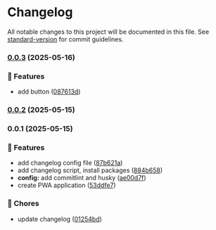 # Changelog

All notable changes to this project will be documented in this file. See [standard-version](https://github.com/conventional-changelog/standard-version) for commit guidelines.

### [0.0.3](https://github.com/D4n1el13and37/commit-lint/compare/v0.0.2...v0.0.3) (2025-05-16)

### 🚀 Features

- add button ([087613d](https://github.com/D4n1el13and37/commit-lint/commit/087613d0875b7b272c5eb315e0084cf72268f7d8))

### [0.0.2](https://github.com/D4n1el13and37/commit-lint/compare/v0.0.1...v0.0.2) (2025-05-15)

### 0.0.1 (2025-05-15)

### 🚀 Features

- add changelog config file ([87b621a](https://github.com/D4n1el13and37/commit-lint/commit/87b621ae9c7a5c5735abac3193e20767b07982df))
- add changelog script, install packages ([884b658](https://github.com/D4n1el13and37/commit-lint/commit/884b6585a42ef1a5888076cc5efb9e69ae4086ac))
- **config:** add commitlint and husky ([ae00d7f](https://github.com/D4n1el13and37/commit-lint/commit/ae00d7f4f479782ede31fe2ce71851bb2cd74bb3))
- create PWA application ([53ddfe7](https://github.com/D4n1el13and37/commit-lint/commit/53ddfe7d212f9bfe38f2bbdb4e3ae55cfd16e472))

### 🔧 Chores

- update changelog ([01254bd](https://github.com/D4n1el13and37/commit-lint/commit/01254bdf99f33b5530de69ea3bdc9af031623bf9))
